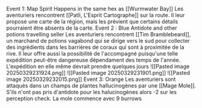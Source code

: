 Event 1: Map Spirit
	Happens in the same hex as [[Wurmwater Bay]]
	Les aventuriers rencontrent [[Patli, L'Esprit Cartographe]] sur la route. Il leur propose une carte de la région, mais les prévient que certains détails pourraient être absents de la carte.
Event 2 : Blue Antidote and other potions travelling seller
	Les aventuriers rencontrent [[Tim Bramblebeard]], un marchand de potions vagabond qui se dirige vers le sud pour collecter des ingrédients dans les barrières de coraux qui sont à proximitée de la rive. Il leur offre aussi la possibilité de l'accompagné puisqu'une telle expédition peut-être dangereuse dépendament des temps de l'année. L'expédition en elle même devrait prendre quelques jours
	![[Pasted image 20250329231924.png]]
	![[Pasted image 20250329231901.png]]
	![[Pasted image 20250329232015.png]]
Event 3:  Orange
	Les aventuriers sont attaqués dans un champs de plantes hallucinogènes par une [[Mage Mole]]. S'ils n'ont pas pris d'antidote pour les halucinogènes alors -2 sur les perception check. La mole commence avec 9 burrows


